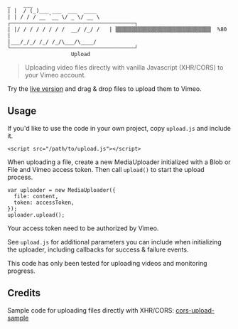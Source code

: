 ```
_    ___                    
| |  / (_)___ ___  ___  ____                                       
| | / / / __ `__ \/ _ \/ __ \   ┌───────────────────────────────────────┐
| |/ / / / / / / /  __/ /_/ /   | ▒▒▒▒▒▒▒▒▒▒▒▒▒▒▒▒▒▒▒▒▒▒▒▒▒▒▒▒▒▒  %80   |
|___/_/_/ /_/ /_/\___/\____/    └───────────────────────────────────────┘
                    Upload                      

```
> Uploading video files directly with vanilla Javascript (XHR/CORS) to your Vimeo account.

Try the [live version](http://websemantics.github.io/vimeo-upload/)
and drag & drop files to upload them to Vimeo.


## Usage

If you'd like to use the code in your own project, copy `upload.js` and include it.

    <script src="/path/to/upload.js"></script>

When uploading a file, create a new MediaUploader initialized with a Blob or File and Vimeo access token. Then call `upload()` to start the upload process.

    var uploader = new MediaUploader({
      file: content,
      token: accessToken,
    });
    uploader.upload();

Your access token need to be authorized by Vimeo.

See `upload.js` for additional parameters you can include when initializing the uploader, including callbacks for success & failure events.

This code has only been tested for uploading videos and monitoring progress.


## Credits

Sample code for uploading files directly with XHR/CORS: [cors-upload-sample](https://github.com/googledrive/cors-upload-sample)
